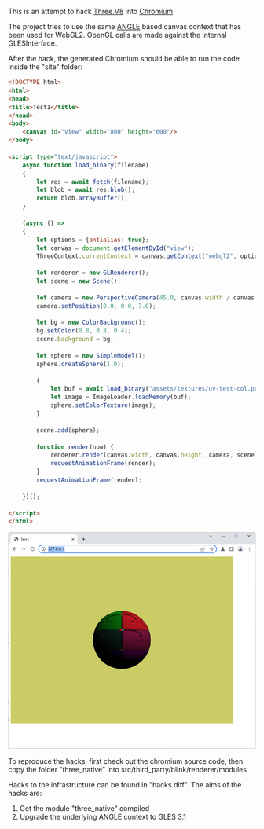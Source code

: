 This is an attempt to hack [Three.V8](https://github.com/fynv/Three.V8) into [Chromium](https://chromium.googlesource.com/chromium/src/+/main/docs/windows_build_instructions.md)

The project tries to use the same [ANGLE](https://github.com/google/angle) based canvas context that has been used for WebGL2. OpenGL calls are made against the internal GLESInterface.

After the hack, the generated Chromium should be able to run the code inside the "site" folder:

```html
<!DOCTYPE html>
<html>
<head>
<title>Test1</title>
</head>
<body>
	<canvas id="view" width="800" height="600"/>
</body>

<script type="text/javascript">
	async function load_binary(filename)
	{
		let res = await fetch(filename);
		let blob = await res.blob();
		return blob.arrayBuffer();
	}
	
	(async () =>
	{	
		let options = {antialias: true};
		let canvas = document.getElementById("view");
		ThreeContext.currentContext = canvas.getContext("webgl2", options);	
		
		let renderer = new GLRenderer();
		let scene = new Scene();
		
		let camera = new PerspectiveCamera(45.0, canvas.width / canvas.height, 0.1, 100.0);
		camera.setPosition(0.0, 0.0, 7.0);    
		
		let bg = new ColorBackground();
		bg.setColor(0.8, 0.8, 0.4);
		scene.background = bg;
		
		let sphere = new SimpleModel();    
		sphere.createSphere(1.0);    
		
		{
			let buf = await load_binary("assets/textures/uv-test-col.png");
			let image = ImageLoader.loadMemory(buf);
			sphere.setColorTexture(image);			
		}
		
		scene.add(sphere);
		
		function render(now) {
			renderer.render(canvas.width, canvas.height, camera, scene);
			requestAnimationFrame(render);
		}
		requestAnimationFrame(render);
		
	})();

</script>
</html>

```

![screenshot.png](screenshot.png)

To reproduce the hacks, first check out the chromium source code, then copy the folder "three_native" into src/third_party/blink/renderer/modules

Hacks to the infrastructure can be found in "hacks.diff". The aims of the hacks are:

1. Get the module "three_native" compiled
2. Upgrade the underlying ANGLE context to GLES 3.1



